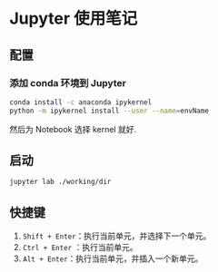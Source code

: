 # Jupyter 使用笔记
## 配置
### 添加 conda 环境到 Jupyter
```sh
conda install -c anaconda ipykernel
python -m ipykernel install --user --name=envName
```
然后为 Notebook 选择 kernel 就好.

## 启动
```sh
jupyter lab ./working/dir
```

## 快捷键
1. `Shift + Enter`：执行当前单元，并选择下一个单元。
2. `Ctrl + Enter` ：执行当前单元。
3. `Alt + Enter`：执行当前单元，并插入一个新单元。
